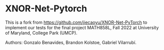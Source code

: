 # XNOR-Net-Pytorch
This is a fork from https://github.com/jiecaoyu/XNOR-Net-PyTorch to implement our tests for the final project MATH858L, Fall 2022 at University of Maryland, College Park (UMCP).

Authors: Gonzalo Benavides, Brandon Kolstoe, Gabriel Vilarrubí.